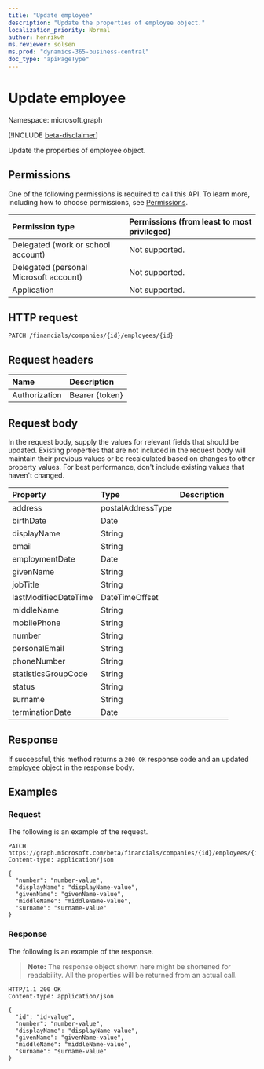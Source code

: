```yaml
---
title: "Update employee"
description: "Update the properties of employee object."
localization_priority: Normal
author: henrikwh
ms.reviewer: solsen
ms.prod: "dynamics-365-business-central"
doc_type: "apiPageType"
---
```


# Update employee
Namespace: microsoft.graph

[!INCLUDE [beta-disclaimer](../../includes/beta-disclaimer.md)]

Update the properties of employee object.

## Permissions

One of the following permissions is required to call this API. To learn more, including how to choose permissions, see [Permissions](/graph/permissions-reference).

| Permission type                        | Permissions (from least to most privileged) |
|:---------------------------------------|:--------------------------------------------|
| Delegated (work or school account)     | Not supported. |
| Delegated (personal Microsoft account) | Not supported. |
| Application                            | Not supported. |

## HTTP request

<!-- { "blockType": "ignored" } -->

```http
PATCH /financials/companies/{id}/employees/{id}
```

## Request headers

| Name       | Description|
|:-----------|:-----------|
| Authorization | Bearer {token} |

## Request body

In the request body, supply the values for relevant fields that should be updated. Existing properties that are not included in the request body will maintain their previous values or be recalculated based on changes to other property values. For best performance, don't include existing values that haven't changed.

| Property     | Type        | Description |
|:-------------|:------------|:------------|
|address|postalAddressType||
|birthDate|Date||
|displayName|String||
|email|String||
|employmentDate|Date||
|givenName|String||
|jobTitle|String||
|lastModifiedDateTime|DateTimeOffset||
|middleName|String||
|mobilePhone|String||
|number|String||
|personalEmail|String||
|phoneNumber|String||
|statisticsGroupCode|String||
|status|String||
|surname|String||
|terminationDate|Date||

## Response

If successful, this method returns a `200 OK` response code and an updated [employee](../resources/dynamics-employee.md) object in the response body.

## Examples

### Request

The following is an example of the request.
<!-- {
  "blockType": "request",
  "name": "update_employee"
}-->

```http
PATCH https://graph.microsoft.com/beta/financials/companies/{id}/employees/{id}
Content-type: application/json

{
  "number": "number-value",
  "displayName": "displayName-value",
  "givenName": "givenName-value",
  "middleName": "middleName-value",
  "surname": "surname-value"
}
```

### Response

The following is an example of the response.

> **Note:** The response object shown here might be shortened for readability. All the properties will be returned from an actual call.

<!-- {
  "blockType": "response",
  "truncated": true,
  "@odata.type": "microsoft.graph.employee"
} -->

```http
HTTP/1.1 200 OK
Content-type: application/json

{
  "id": "id-value",
  "number": "number-value",
  "displayName": "displayName-value",
  "givenName": "givenName-value",
  "middleName": "middleName-value",
  "surname": "surname-value"
}
```

<!-- uuid: 16cd6b66-4b1a-43a1-adaf-3a886856ed98
2019-02-04 14:57:30 UTC -->
<!-- {
  "type": "#page.annotation",
  "description": "Update employee",
  "keywords": "",
  "section": "documentation",
  "tocPath": ""
}-->